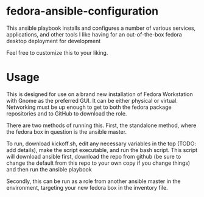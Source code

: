 # fedora-ansible-configuration
This ansible playbook installs and configures a number of various services, applications, and other tools I like having for an out-of-the-box fedora desktop deployment for development

Feel free to customize this to your liking.
# Usage
This is designed for use on a brand new installation of Fedora Workstation with Gnome as the preferred GUI. It can be either physical or virtual.  Networking must be up enough to get to both the fedora package repositories and to GitHub to download the role.

There are two methods of running this.  First, the standalone method, where the fedora box in question is the ansible master.

To run, download kickoff.sh, edit any necessary variables in the top (TODO: add details), make the script executable, and run the bash script.  This script will download ansible first, download the repo from github (be sure to change the default from this repo to your own copy if you change things) and then run the ansible playbook

Secondly, this can be run as a role from another ansible master in the environment, targeting your new fedora box in the inventory file.
